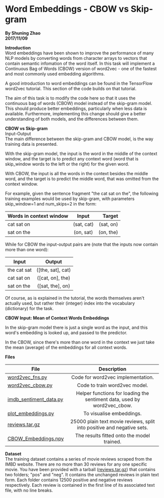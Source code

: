 # Word Embeddings - CBOW vs Skip-gram
**By Shuning Zhao**  
**2017/11/09**

**Introduction**  
Word embeddings have been shown to improve the performance of many NLP models by converting words from character arrays to vectors that contain semantic infomation of the word itself. In this task will implement a Continuous Bag of Words (CBOW) version of word2vec - one of the fastest and most commonly used embedding algorithms.

A good introduction to word embeddings can be found in the TensorFlow word2vec tutorial. This section of the code builds on that tutorial.

The aim of this task is to modify the code here so that it uses the continuous bag of words (CBOW) model instead of the skip-gram model. This should produce better embeddings, particularly when less data is available. Furthermore, implementing this change should give a better understanding of both models, and the differences between them.

**CBOW vs Skip-gram**  
Input-Output  
The main difference between the skip-gram and CBOW model, is the way training data is presented.

With the skip-gram model, the input is the word in the middle of the context window, and the target is to predict any context word (word that is skip_window words to the left or the right) for the given word.

With CBOW, the input is all the words in the context besides the middle word, and the target is to predict the middle word, that was omitted from the context window.

For example, given the sentence fragment "the cat sat on the", the following training examples would be used by skip-gram, with parameters skip_window=1 and num_skips=2 in the form:

| Words in context window | Input | Target  |
| ------------- |:-------------:| -----:|
| cat sat on  | (sat, cat) | (sat, on) |
| sat on the | (on, sat) | (on, the) |

While for CBOW the input-output pairs are (note that the inputs now contain more than one word):

| Input | Output |
| ------------- |:-------------:|
| the cat sat | ([the, sat], cat) |
| cat sat on | ([cat, on], the) |
| sat on the | ([sat, the], on) |

Of course, as is explained in the tutorial, the words themselves aren't actually used, but rather their (integer) index into the vocabulary (dictionary) for the task.

**CBOW Input: Mean of Context Words Embeddings**

In the skip-gram model there is just a single word as the input, and this word's embedding is looked up, and passed to the predictor.

In the CBOW, since there's more than one word in the context we just take the mean (average) of the embeddings for all context words.

**Files**

| File | Description |
| ------------- |:-------------:|
| [word2vec\_fns.py](https://github.com/ShuningZhao/Word-Embeddings/blob/master/word2vec_fns.py) | Code for word2vec implementation. |
| [word2vec\_cbow.py](https://github.com/ShuningZhao/Word-Embeddings/blob/master/word2vec_cbow.py) | Code to train word2vec model. |
| [imdb\_sentiment\_data.py](https://github.com/ShuningZhao/Word-Embeddings/blob/master/imdb_sentiment_data.py) | Helper functions for loading the sentiment data, used by word2vec\_cbow. |
| [plot\_embeddings.py](https://github.com/ShuningZhao/Word-Embeddings/blob/master/plot_embeddings.py) | To visualise embeddings. |
| [reviews.tar.gz](https://github.com/ShuningZhao/Word-Embeddings/blob/master/reviews.tar.gz) | 25000 plain text movie reviews, split into positive and negative sets. |
| [CBOW\_Embeddings.npy](https://github.com/ShuningZhao/Word-Embeddings/blob/master/CBOW_Embeddings.npy) | The results fitted onto the model trained. |

**Dataset**  
The training dataset contains a series of movie reviews scraped from the IMBD website. There are no more than 30 reviews for any one specific movie. You have been provided with a tarball ([reviews.tar.gz](https://github.com/ShuningZhao/Word-Embeddings/blob/master/reviews.tar.gz)) that contains two folders; "pos" and "neg". It contains the unchanged reviews in
plain text form. Each folder contains 12500 positive and negative reviews respectively. Each review is contained in the first line of its associated text file, with no line breaks.